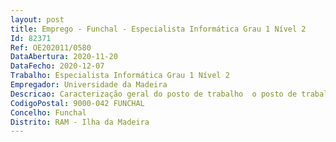 ```yaml
--- 
layout: post
title: Emprego - Funchal - Especialista Informática Grau 1 Nível 2
Id: 82371
Ref: OE202011/0580
DataAbertura: 2020-11-20
DataFecho: 2020-12-07
Trabalho: Especialista Informática Grau 1 Nível 2
Empregador: Universidade da Madeira
Descricao: Caracterização geral do posto de trabalho  o posto de trabalho inerente ao presenteprocedimento concursal envolve o exercício de funções da carreira geral de Especialista de Informática,na área de Engenharia de Software, tal como descritas no n.º 4 do artigo 2.º da Portarian.º 358 2002 de 3 de abril, nomeadamente a) Analisar os requisitos e proceder à conceção lógica dos sistemas de informação, especificandoas aplicações e programas informáticos, as entradas e saídas, os modelos de dados e osesquemas de processamento b) Projetar, desenvolver e documentar as aplicações e programas informáticos, assegurandoa sua integração nos sistemas de informação existentes e compatibilidade com as plataformastecnológicas utilizadas c) Instalar, configurar e assegurar a integração e teste de componentes, programas e produtosaplicacionais, definindo as respetivas regras de segurança e recuperação e os manuais deutilização d) Elaborar rotinas e programas utilitários e definir procedimentos de uso geral necessários auma fácil e correta utilização dos sistemas aplicacionais instalados e) Colaborar na formação e prestar apoio aos utilizadores na operação dos sistemas aplicacionaise produtos de microinformática e na programação de procedimentos de interrogação deficheiros e bases de dados f) O Especialista de Informática participa também nas várias tarefas dos técnicos de informáticade um modo ativo, no sentido de poder estar enquadrado nas matérias em curso.
CodigoPostal: 9000-042 FUNCHAL
Concelho: Funchal
Distrito: RAM - Ilha da Madeira
--- 
```

